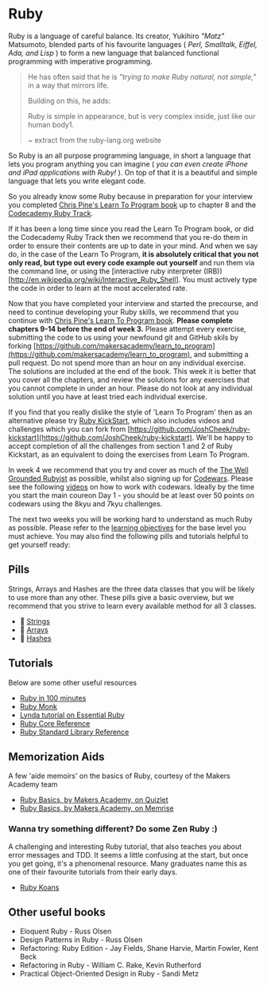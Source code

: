 # Ruby

Ruby is a language of careful balance. Its creator, Yukihiro _"Matz"_ Matsumoto, blended parts of his favourite languages ( _Perl, Smalltalk, Eiffel, Ada, and Lisp_ ) to form a new language that balanced functional programming with imperative programming.
>
> He has often said that he is _"trying to make Ruby natural, not simple,"_ in a way that mirrors life.
>
> Building on this, he adds:
>
> Ruby is simple in appearance, but is very complex inside, just like our human body1.
>
> ~ extract from the ruby-lang.org website

So Ruby is an all purpose programming language, in short a language that lets you program anything you can imagine ( _you can even create iPhone and iPad applications with Ruby!_ ). On top of that it is a beautiful and simple language that lets you write elegant code.

So you already know some Ruby because in preparation for your interview you completed [Chris Pine's Learn To Program book](https://pine.fm/LearnToProgram/) up to chapter 8 and the [Codecademy Ruby Track](http://www.codecademy.com/tracks/ruby).  

If it has been a long time since you read the Learn To Program book, or did the Codecademy Ruby Track then we recommend that you re-do them in order to ensure their contents are up to date in your mind.  And when we say do, in the case of the Learn To Program, **it is absolutely critical that you not only read, but type out every code example out yourself** and run them via the command line, or using the [interactive ruby interpreter (IRB))[http://en.wikipedia.org/wiki/Interactive_Ruby_Shell].  You must actively type the code in order to learn at the most accelerated rate.

Now that you have completed your interview and started the precourse, and need to continue developing your Ruby skills, we recommend that you continue with [Chris Pine's Learn To Program book](https://pine.fm/LearnToProgram/).  **Please complete chapters 9-14 before the end of week 3.** Please attempt every exercise, submitting the code to us using your newfound git and GitHub skils by forking [https://github.com/makersacademy/learn_to_program](https://github.com/makersacademy/learn_to_program), and submitting a pull request. Do not spend more than an hour on any individual exercise.  The solutions are included at the end of the book.  This week it is better that you cover all the chapters, and review the solutions for any exercises that you cannot complete in under an hour.  Please do not look at any individual solution until you have at least tried each individual exercise.

If you find that you really dislike the style of 'Learn To Program' then as an alternative please try [Ruby KickStart](http://www.ruby-kickstart.com/), which also includes videos and challenges which you can fork from [https://github.com/JoshCheek/ruby-kickstart](https://github.com/JoshCheek/ruby-kickstart).  We'll be happy to accept completion of all the challenges from section 1 and 2 of Ruby Kickstart, as an equivalent to doing the exercises from Learn To Program.

In week 4 we recommend that you try and cover as much of the [The Well Grounded Rubyist](http://pingo.edu.vn/wp-content/uploads/2014/07/The-Well-Grounded-Rubyist.pdf) as possible, whilst also signing up for [Codewars](www.codewars.com/r/UiT03A).  Please see the following [ videos](http://www.youtube.com/playlist?list=PLc4BYny7PXeRAnS-spcZWfzVcKg1PONXP) on how to work with codewars. Ideally by the time you start the main coureon Day 1 - you should be at least over 50 points on codewars using the 8kyu and 7kyu challenges.

The next two weeks you will be working hard to understand as much Ruby as possible.  Please refer to the [learning objectives](learning_objectives.md) for the base level you must achieve. You may also find the following pills and tutorials helpful to get yourself ready:

## Pills

Strings, Arrays and Hashes are the three data classes that you will be likely to use more than any other. These pills give a basic overview, but we recommend that you strive to learn every available method for all 3 classes.

- :pill: [Strings](/pills/strings.md)
- :pill: [Arrays](/pills/arrays.md)
- :pill: [Hashes](/pills/hashes.md)

## Tutorials

Below are some other useful resources

- [Ruby in 100 minutes](http://tutorials.jumpstartlab.com/projects/ruby_in_100_minutes.html)
- [Ruby Monk](https://rubymonk.com/learning/books/1-ruby-primer/chapters/6-objects/lessons/35-introduction-to-objects)
- [Lynda tutorial on Essential Ruby](http://www.lynda.com/Ruby-tutorials/essential-training/47905-2.html)
- [Ruby Core Reference](http://www.ruby-doc.org/core-2.1.2/)
- [Ruby Standard Library Reference](http://www.ruby-doc.org/stdlib-2.1.2/)


## Memorization Aids

A few 'aide memoirs' on the basics of Ruby, courtesy of the Makers Academy team

- [Ruby Basics, by Makers Academy, on Quizlet](http://quizlet.com/join/VctmNbYus)
- [Ruby Basics, by Makers Academy, on Memrise](http://www.memrise.com/course/357359/ruby-by-makers-academy/)

### Wanna try something different? Do some Zen Ruby :)

A challenging and interesting Ruby tutorial, that also teaches you about error messages and TDD. It seems a little confusing at the start, but once you get going, it's a phenomenal resource. Many graduates name this as one of their favourite tutorials from their early days.

- [Ruby Koans](http://rubykoans.com)

## Other useful books

- Eloquent Ruby - Russ Olsen
- Design Patterns in Ruby - Russ Olsen
- Refactoring: Ruby Edition - Jay Fields, Shane Harvie, Martin Fowler, Kent Beck
- Refactoring in Ruby - William C. Rake, Kevin Rutherford
- Practical Object-Oriented Design in Ruby - Sandi Metz
